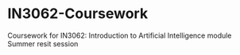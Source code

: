 # IN3062-Coursework
Coursework for IN3062: Introduction to Artificial Intelligence module Summer resit session
